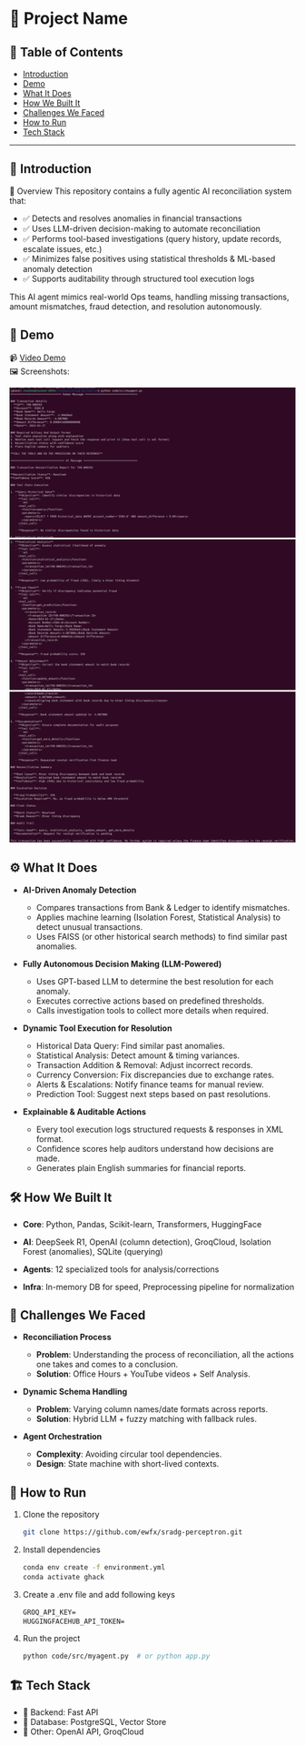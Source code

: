 # 🚀 Project Name

## 📌 Table of Contents

-   [Introduction](#introduction)
-   [Demo](#demo)
-   [What It Does](#what-it-does)
-   [How We Built It](#how-we-built-it)
-   [Challenges We Faced](#challenges-we-faced)
-   [How to Run](#how-to-run)
-   [Tech Stack](#tech-stack)

---

## 🎯 Introduction

🚀 Overview
This repository contains a fully agentic AI reconciliation system that:

-   ✅ Detects and resolves anomalies in financial transactions
-   ✅ Uses LLM-driven decision-making to automate reconciliation
-   ✅ Performs tool-based investigations (query history, update records, escalate issues, etc.)
-   ✅ Minimizes false positives using statistical thresholds & ML-based anomaly detection
-   ✅ Supports auditability through structured tool execution logs

This AI agent mimics real-world Ops teams, handling missing transactions, amount mismatches, fraud detection, and resolution autonomously.

## 🎥 Demo

📹 [Video Demo](https://drive.google.com/file/d/1i5L-dQFK9_K0KpVqSLHgTEs1G3c6mBpy/view?usp=sharing)  
🖼️ Screenshots:

![Screenshot 1](artifacts/pictures/ss1.png)
![Screenshot 2](artifacts/pictures/ss2.png)
![Screenshot 3](artifacts/pictures/ss3.png)

## ⚙️ What It Does

-   **AI-Driven Anomaly Detection**

    -   Compares transactions from Bank & Ledger to identify mismatches.
    -   Applies machine learning (Isolation Forest, Statistical Analysis) to detect unusual transactions.
    -   Uses FAISS (or other historical search methods) to find similar past anomalies.

-   **Fully Autonomous Decision Making (LLM-Powered)**

    -   Uses GPT-based LLM to determine the best resolution for each anomaly.
    -   Executes corrective actions based on predefined thresholds.
    -   Calls investigation tools to collect more details when required.

-   **Dynamic Tool Execution for Resolution**

    -   Historical Data Query: Find similar past anomalies.
    -   Statistical Analysis: Detect amount & timing variances.
    -   Transaction Addition & Removal: Adjust incorrect records.
    -   Currency Conversion: Fix discrepancies due to exchange rates.
    -   Alerts & Escalations: Notify finance teams for manual review.
    -   Prediction Tool: Suggest next steps based on past resolutions.

-   **Explainable & Auditable Actions**
    -   Every tool execution logs structured requests & responses in XML format.
    -   Confidence scores help auditors understand how decisions are made.
    -   Generates plain English summaries for financial reports.

## 🛠️ How We Built It

-   **Core**: Python, Pandas, Scikit-learn, Transformers, HuggingFace

-   **AI**: DeepSeek R1, OpenAI (column detection), GroqCloud, Isolation Forest (anomalies), SQLite (querying)

-   **Agents**: 12 specialized tools for analysis/corrections

-   **Infra**: In-memory DB for speed, Preprocessing pipeline for normalization

## 🚧 Challenges We Faced

-   **Reconciliation Process**

    -   **Problem**: Understanding the process of reconciliation, all the actions one takes and comes to a conclusion.
    -   **Solution**: Office Hours + YouTube videos + Self Analysis.

-   **Dynamic Schema Handling**

    -   **Problem**: Varying column names/date formats across reports.
    -   **Solution**: Hybrid LLM + fuzzy matching with fallback rules.

-   **Agent Orchestration**
    -   **Complexity**: Avoiding circular tool dependencies.
    -   **Design**: State machine with short-lived contexts.

## 🏃 How to Run

1. Clone the repository
    ```sh
    git clone https://github.com/ewfx/sradg-perceptron.git
    ```
2. Install dependencies

    ```sh
    conda env create -f environment.yml
    conda activate ghack
    ```

3. Create a .env file and add following keys

    ```
    GROQ_API_KEY=
    HUGGINGFACEHUB_API_TOKEN=
    ```

4. Run the project
    ```sh
    python code/src/myagent.py  # or python app.py
    ```

## 🏗️ Tech Stack

-   🔹 Backend: Fast API
-   🔹 Database: PostgreSQL, Vector Store
-   🔹 Other: OpenAI API, GroqCloud

